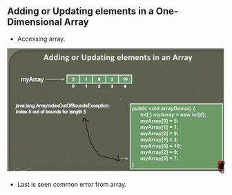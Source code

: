 ## Adding or Updating elements in a One-Dimensional Array


- Accessing array.

<img src="initializingArray.JPG" alt="initializing" width="600"/>

- Last is seen common error from array.